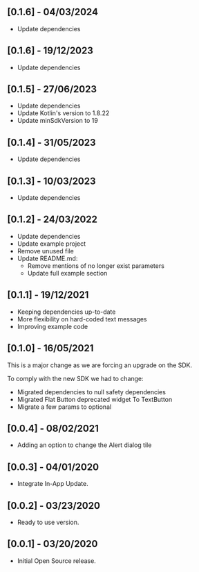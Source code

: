 ## [0.1.6] - 04/03/2024

- Update dependencies

## [0.1.6] - 19/12/2023

- Update dependencies

## [0.1.5] - 27/06/2023

- Update dependencies
- Update Kotlin's version to 1.8.22
- Update minSdkVersion to 19

## [0.1.4] - 31/05/2023

- Update dependencies

## [0.1.3] - 10/03/2023

- Update dependencies

## [0.1.2] - 24/03/2022

- Update dependencies
- Update example project
- Remove unused file
- Update README.md:
    - Remove mentions of no longer exist parameters
    - Update full example section

## [0.1.1] - 19/12/2021

- Keeping dependencies up-to-date
- More flexibility on hard-coded text messages
- Improving example code

## [0.1.0] - 16/05/2021

This is a major change as we are forcing an upgrade on the SDK.

To comply with the new SDK we had to change:
- Migrated dependencies to null safety dependencies
- Migrated Flat Button deprecated widget To TextButton
- Migrate a few params to optional

## [0.0.4] - 08/02/2021

- Adding an option to change the Alert dialog tile

## [0.0.3] - 04/01/2020

- Integrate In-App Update.

## [0.0.2] - 03/23/2020

- Ready to use version.

## [0.0.1] - 03/20/2020

- Initial Open Source release.
